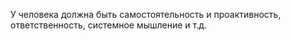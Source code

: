 У человека должна быть самостоятельность и проактивность, ответственность, системное мышление и т.д.

